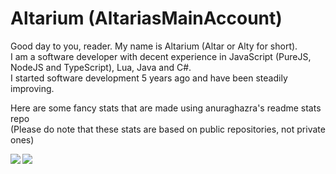 # Altarium (AltariasMainAccount)

Good day to you, reader. My name is Altarium (Altar or Alty for short). 
<br>I am a software developer with decent experience in JavaScript (PureJS, NodeJS and TypeScript), Lua, Java and C#.
<br>I started software development 5 years ago and have been steadily improving.

Here are some fancy stats that are made using anuraghazra's readme stats repo 
<br>(Please do note that these stats are based on public repositories, not private ones)

<a href="https://github.com/anuraghazra/github-readme-stats">
  <img align="left" src="https://github-readme-stats.vercel.app/api?username=AltariasMainAccount&hide=stars&count_private=false&show_icons=true&theme=dark&include_all_commits=true&hide_border=true" />
</a>
<a href="https://github.com/anuraghazra/github-readme-stats">
  <img align="left" src="https://github-readme-stats.vercel.app/api/top-langs/?username=AltariasMainAccount&langs_count=6&theme=dark&hide_border=true&card_width=500" />
</a>
